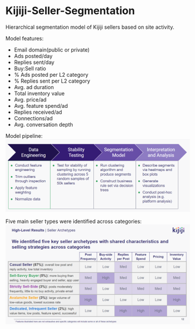 # Kijiji-Seller-Segmentation

Hierarchical segmentation model of Kijiji sellers based on site activity.  

Model features:
* Email domain(public or private) 
* Ads posted/day
* Replies sent/day
* Buy:Sell ratio
* % Ads posted per L2 category
* % Replies sent per L2 category
* Avg. ad duration
* Total inventory value
* Avg. price/ad
* Avg. feature spend/ad
* Replies received/ad
* Connections/ad
* Avg. conversation depth

Model pipeline:
![Model Pipeline](images/model_pipeline.png)

Five main seller types were identified across categories:
![Seller Segmentation Results](images/seller_segmentation_results.png)
